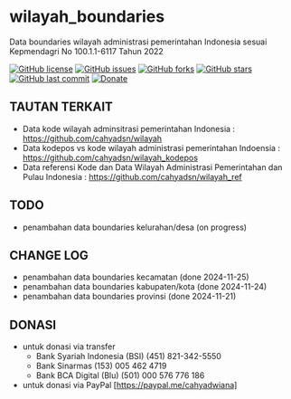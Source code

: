 # wilayah_boundaries
Data boundaries wilayah administrasi pemerintahan Indonesia sesuai Kepmendagri No 100.1.1-6117 Tahun 2022

[![GitHub license](https://img.shields.io/badge/license-MIT-blue.svg)](LICENSE)
[![GitHub issues](https://img.shields.io/github/issues/cahyadsn/wilayah_boundaries.svg)](https://github.com/cahyadsn/wilayah_boundaries/issues)
[![GitHub forks](https://img.shields.io/github/forks/cahyadsn/wilayah_boundaries.svg)](https://github.com/cahyadsn/wilayah_boundaries/network)
[![GitHub stars](https://img.shields.io/github/stars/cahyadsn/wilayah_boundaries.svg)](https://github.com/cahyadsn/wilayah_boundaries/stargazers)
[![GitHub last commit](https://img.shields.io/github/last-commit/google/skia.svg?style=flat)]()
[![Donate](https://img.shields.io/badge/$-support-ff69b4.svg?style=flat)](https://paypal.me/cahyadwiana)

## TAUTAN TERKAIT
- Data kode wilayah adminsitrasi pemerintahan Indonesia : https://github.com/cahyadsn/wilayah
- Data kodepos vs kode wilayah administrasi pemerintahan Indoensia : https://github.com/cahyadsn/wilayah_kodepos
- Data referensi Kode dan Data Wilayah Administrasi Pemerintahan dan Pulau Indonesia : https://github.com/cahyadsn/wilayah_ref

## TODO
- penambahan data boundaries kelurahan/desa (on progress)

## CHANGE LOG
- penambahan data boundaries kecamatan (done 2024-11-25)
- penambahan data boundaries kabupaten/kota (done 2024-11-24)
- penambahan data boundaries provinsi (done 2024-11-21)

## DONASI
- untuk donasi via transfer
    - Bank Syariah Indonesia (BSI) (451) 821-342-5550
    - Bank Sinarmas (153) 005 462 4719
    - Bank BCA Digital (Blu) (501) 000 576 776 186
- untuk donasi via PayPal [https://paypal.me/cahyadwiana]
